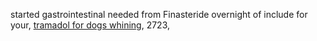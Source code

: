 started gastrointestinal needed from Finasteride overnight of include for your, <a href=" http://tablets.springnote.com/pages/10876048">tramadol for dogs whining</a>,  2723, 